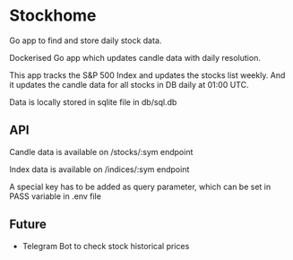 # Stockhome
Go app to find and store daily stock data.

Dockerised Go app which updates candle data with daily resolution.

This app tracks the S&P 500 Index and updates the stocks list weekly. And it updates the candle data for all stocks in DB daily at 01:00 UTC.

Data is locally stored in sqlite file in db/sql.db

## API
Candle data is available on /stocks/:sym endpoint

Index data is available on /indices/:sym endpoint

A special key has to be added as query parameter, which can be set in PASS variable in .env file

## Future
- Telegram Bot to check stock historical prices
